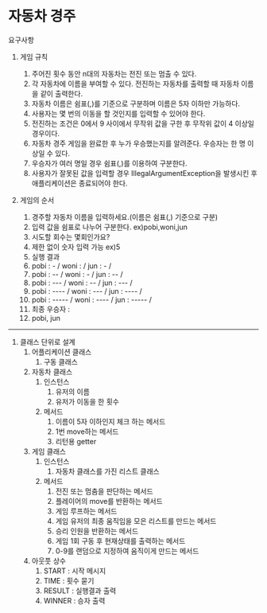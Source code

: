 자동차 경주
======================

요구사항
1. 게임 규칙
   1. 주어진 횟수 동안 n대의 자동차는 전진 또는 멈출 수 있다.
   2. 각 자동차에 이름을 부여할 수 있다. 전진하는 자동차를 출력할 때 자동차 이름을 같이 출력한다.
   3. 자동차 이름은 쉼표(,)를 기준으로 구분하며 이름은 5자 이하만 가능하다.
   4. 사용자는 몇 번의 이동을 할 것인지를 입력할 수 있어야 한다.
   5. 전진하는 조건은 0에서 9 사이에서 무작위 값을 구한 후 무작위 값이 4 이상일 경우이다.
   6. 자동차 경주 게임을 완료한 후 누가 우승했는지를 알려준다. 우승자는 한 명 이상일 수 있다.
   7. 우승자가 여러 명일 경우 쉼표(,)를 이용하여 구분한다.
   8. 사용자가 잘못된 값을 입력할 경우 IllegalArgumentException을 발생시킨 후 애플리케이션은 종료되어야 한다.

2. 게임의 순서
   1. 경주할 자동차 이름을 입력하세요.(이름은 쉼표(,) 기준으로 구분)
   2. 입력 값을 쉼표로 나누어 구분한다. ex)pobi,woni,jun
   3. 시도할 회수는 몇회인가요?
   4. 제한 없이 숫자 입력 가능 ex)5
   5. 실행 결과
   6. pobi : - /
      woni : /
      jun : - /
   7. pobi : -- /
      woni : - /
      jun : -- /
   8. pobi : --- /
      woni : -- /
      jun : --- /
   9. pobi : ---- /
      woni : --- /
      jun : ---- /
   10. pobi : ----- /
       woni : ---- /
       jun : ----- /
   11. 최종 우승자 : 
   12. pobi, jun

--------------------
1. 클래스 단위로 설계
   1. 어플리케이션 클래스
      1. 구동 클래스
   2. 자동차 클래스
      1. 인스턴스
         1. 유저의 이름
         2. 유저가 이동을 한 횟수
      2. 메서드
         1. 이름이 5자 이하인지 체크 하는 메서드
         2. 1번 move하는 메서드
         3. 리턴용 getter
   3. 게임 클래스
      1. 인스턴스
         1. 자동차 클래스를 가진 리스트 클래스
      2. 메서드
         1. 전진 또는 멈춤을 판단하는 메서드
         2. 플레이어의 move를 반환하는 메서드
         3. 게임 루프하는 메서드
         4. 게임 유저의 최종 움직임을 모은 리스트를 만드는 메서드
         5. 승리 인원을 반환하는 메서드
         6. 게임 1회 구동 후 현재상태를 출력하는 메서드
         7. 0-9를 랜덤으로 지정하여 움직이게 만드는 메서드
   4. 아웃풋 상수
      1. START : 시작 메시지
      2. TIME : 횟수 묻기
      3. RESULT : 실행결과 출력
      4. WINNER : 승자 출력
